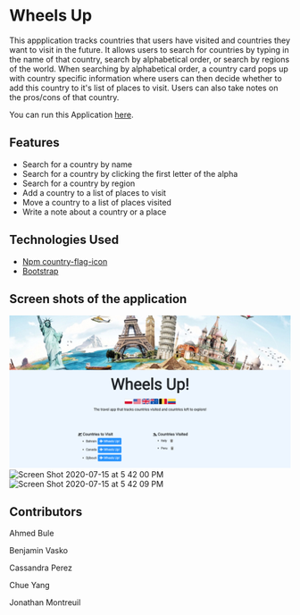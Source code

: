 # Wheels Up
This appplication tracks countries that users have visited and countries they want to visit in the future.  It allows users to search for countries by typing in the name of that country, search by alphabetical order, or search by regions of the world.  When searching by alphabetical order, a country card pops up with country specific information where users can then decide whether to add this country to it's list of places to visit. Users can also take notes on the pros/cons of that country.

You can run this Application [here](https://wheels-up.herokuapp.com/).

## Features
* Search for a country by name
* Search for a country by clicking the first letter of the alpha 
* Search for a country by region 
* Add a country to a list of places to visit
* Move a country to a list of places visited 
* Write a note about a country or a place 

## Technologies Used
* [Npm country-flag-icon](https://www.npmjs.com/package/country-flag-icons)
* [Bootstrap](https://getbootstrap.com/)

## Screen shots of the application 
![Screen Shot 2020-07-15 at 5 41 08 PM](home.png)
![Screen Shot 2020-07-15 at 5 42 00 PM](https://user-images.githubusercontent.com/17972802/87607398-dd7af780-c6c2-11ea-80f8-e915bde86098.png)
![Screen Shot 2020-07-15 at 5 42 09 PM](https://user-images.githubusercontent.com/17972802/87607427-f08dc780-c6c2-11ea-8b70-d237daf08421.png)


## Contributors
Ahmed Bule

Benjamin Vasko

Cassandra Perez

Chue Yang 

Jonathan Montreuil


